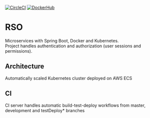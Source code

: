 [![CircleCI](https://circleci.com/gh/kamdibus/RSO.svg?style=svg)](https://circleci.com/gh/kamdibus/RSO)
[![DockerHub](https://img.shields.io/badge/DockerHub-Images-blue.svg?style=svg)](https://hub.docker.com/u/rsoprojectwut)

# RSO
Microservices with Spring Boot, Docker and Kubernetes. \
Project handles authentication and authorization (user sessions and permissions).

## Architecture
Automatically scaled Kubernetes cluster deployed on AWS ECS

## CI
CI server handles automatic build-test-deploy workflows from master, development and testDeploy* branches

